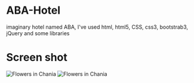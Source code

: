 # ABA-Hotel
 imaginary hotel named ABA, I've used html, html5, CSS, css3, bootstrab3, jQuery and some libraries
 <h1>Screen shot</h1>
<img src="img_chania.jpg" alt="Flowers in Chania">
<img src="img_chania.jpg" alt="Flowers in Chania">
